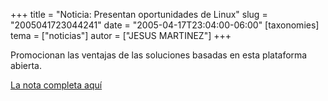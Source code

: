 +++
title = "Noticia: Presentan oportunidades de Linux"
slug = "2005041723044241"
date = "2005-04-17T23:04:00-06:00"
[taxonomies]
tema = ["noticias"]
autor = ["JESUS MARTINEZ"]
+++

Promocionan las ventajas de las soluciones basadas en esta plataforma
abierta.

[La nota completa
aquí](http://www.eluniversal.com.mx/pls/impreso/noticia_suplemento.html?id_articulo=20732&tabla=articulos_h)
